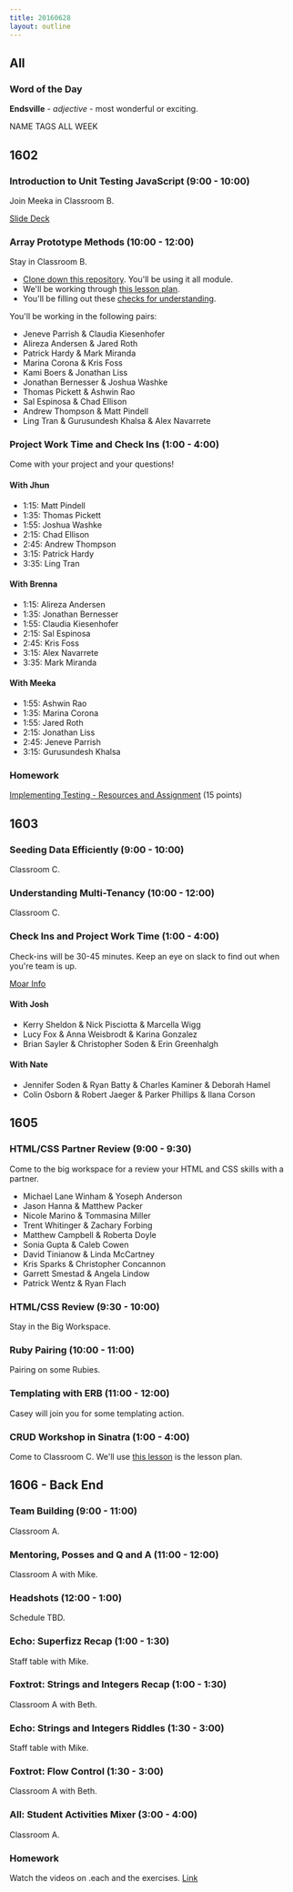 ```yaml
---
title: 20160628
layout: outline
---
```


## All

### Word of the Day

**Endsville** - _adjective_ - most wonderful or exciting.

NAME TAGS ALL WEEK

## 1602

### Introduction to Unit Testing JavaScript (9:00 - 10:00)

Join Meeka in Classroom B.

[Slide Deck](https://speakerdeck.com/rrgayhart/turing-testing-js-in-rails)

### Array Prototype Methods (10:00 - 12:00)

Stay in Classroom B.

- [Clone down this repository][mdn]. You'll be using it all module.
- We'll be working through [this lesson plan][apm].
- You'll be filling out these [checks for understanding][cfu].

[mdn]: https://github.com/mdn/advanced-js-fundamentals-ck
[apm]: https://github.com/mdn/advanced-js-fundamentals-ck/tree/gh-pages/tutorials/01-array-prototype-methods
[cfu]: https://gist.github.com/rrgayhart/7b9c8bc4fe78a51196f25f966d055af3

You'll be working in the following pairs:

* Jeneve Parrish & Claudia Kiesenhofer
* Alireza Andersen & Jared Roth
* Patrick Hardy & Mark Miranda
* Marina Corona & Kris Foss
* Kami Boers & Jonathan Liss
* Jonathan Bernesser & Joshua Washke
* Thomas Pickett & Ashwin Rao
* Sal Espinosa & Chad Ellison
* Andrew Thompson & Matt Pindell
* Ling Tran & Gurusundesh Khalsa & Alex Navarrete

### Project Work Time and Check Ins (1:00 - 4:00)

Come with your project and your questions!

#### With Jhun

* 1:15: Matt Pindell
* 1:35: Thomas Pickett
* 1:55: Joshua Washke
* 2:15: Chad Ellison
* 2:45: Andrew Thompson
* 3:15: Patrick Hardy
* 3:35: Ling Tran

#### With Brenna

* 1:15: Alireza Andersen
* 1:35: Jonathan Bernesser
* 1:55: Claudia Kiesenhofer
* 2:15: Sal Espinosa
* 2:45: Kris Foss
* 3:15: Alex Navarrete
* 3:35: Mark Miranda

#### With Meeka

* 1:55: Ashwin Rao
* 1:35: Marina Corona
* 1:55: Jared Roth
* 2:15: Jonathan Liss
* 2:45: Jeneve Parrish
* 3:15: Gurusundesh Khalsa

### Homework

[Implementing Testing - Resources and Assignment](https://gist.github.com/rrgayhart/a15d8017cad3ce4ab58bc4f50afd1c86) (15 points)

## 1603

### Seeding Data Efficiently (9:00 - 10:00)

Classroom C.

### Understanding Multi-Tenancy (10:00 - 12:00)

Classroom C.

### Check Ins and Project Work Time (1:00 - 4:00)

Check-ins will be 30-45 minutes. Keep an eye on slack to find out when you're team is up.

[Moar Info](https://github.com/turingschool/lesson_plans/blob/master/ruby_03-professional_rails_applications/the_pivot.md#1st-check-in)

#### With Josh

- Kerry Sheldon & Nick Pisciotta & Marcella Wigg
- Lucy Fox & Anna Weisbrodt & Karina Gonzalez
- Brian Sayler & Christopher Soden & Erin Greenhalgh

#### With Nate

- Jennifer Soden & Ryan Batty & Charles Kaminer & Deborah Hamel
- Colin Osborn & Robert Jaeger & Parker Phillips & Ilana Corson


## 1605

### HTML/CSS Partner Review (9:00 - 9:30)

Come to the big workspace for a review your HTML and CSS skills with a partner.

* Michael Lane Winham & Yoseph Anderson
* Jason Hanna & Matthew Packer
* Nicole Marino & Tommasina Miller
* Trent Whitinger & Zachary Forbing
* Matthew Campbell & Roberta Doyle
* Sonia Gupta & Caleb Cowen
* David Tinianow & Linda McCartney
* Kris Sparks & Christopher Concannon
* Garrett Smestad & Angela Lindow
* Patrick Wentz & Ryan Flach

### HTML/CSS Review (9:30 - 10:00)

Stay in the Big Workspace.

### Ruby Pairing (10:00 - 11:00)

Pairing on some Rubies.

### Templating with ERB (11:00 - 12:00)

Casey will join you for some templating action.

### CRUD Workshop in Sinatra (1:00 - 4:00)

Come to Classroom C. We'll use [this lesson](https://github.com/turingschool/lesson_plans/blob/master/ruby_02-web_applications_with_ruby/crud_sinatra.markdown) is the lesson plan.


## 1606 - Back End

### Team Building (9:00 - 11:00)

Classroom A.

### Mentoring, Posses and Q and A (11:00 - 12:00)

Classroom A with Mike.

### Headshots (12:00 - 1:00)

Schedule TBD.

### Echo: Superfizz Recap (1:00 - 1:30)

Staff table with Mike.

### Foxtrot: Strings and Integers Recap (1:00 - 1:30)

Classroom A with Beth.

### Echo: Strings and Integers Riddles (1:30 - 3:00)

Staff table with Mike.

### Foxtrot: Flow Control (1:30 - 3:00)

Classroom A with Beth.

### All: Student Activities Mixer (3:00 - 4:00)

Classroom A.

### Homework

Watch the videos on .each and the exercises.
[Link]()
